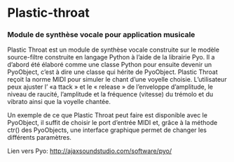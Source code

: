 # Plastic-throat
### Module de synthèse vocale pour application musicale

Plastic Throat est un module de synthèse vocale construite sur le modèle source-filtre construite en langage Python à l’aide de la librairie Pyo. Il a d’abord été élaboré comme une classe Python pour ensuite devenir un PyoObject, c’est à dire une classe qui hérite de PyoObject. Plastic Throat reçoit la norme MIDI pour simuler le chant d’une voyelle choisie. L’utilisateur peux ajuster l’ «a ttack » et le « release » de l’enveloppe d’amplitude, le niveau de raucité, l’amplitude et la fréquence (vitesse) du trémolo et du vibrato ainsi que la voyelle chantée. 

Un exemple de ce que Plastic Throat peut faire est disponible avec le PyoObject, il suffit de choisir le port d’entrée MIDI et, grâce à la méthode ctr() des PyoObjects, une interface graphique permet de changer les différents paramètres. 

Lien vers Pyo: http://ajaxsoundstudio.com/software/pyo/
